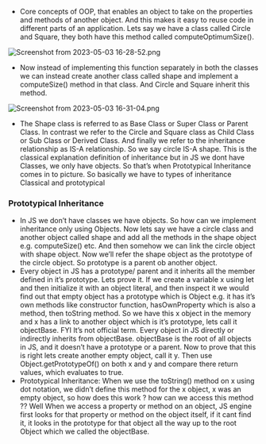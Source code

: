 - Core concepts of OOP, that enables an object to take on the properties and methods of another object. And this makes it easy to reuse code in different parts of an application. Lets say we have a class called Circle and Square, they both have this method called computeOptimumSize().

![Screenshot from 2023-05-03 16-28-52.png](https://s3-us-west-2.amazonaws.com/secure.notion-static.com/f691cab6-3b50-4f30-b432-0f26a59ce950/Screenshot_from_2023-05-03_16-28-52.png)

- Now instead of implementing this function separately in both the classes we can instead create another class called shape and implement a computeSize() method in that class. And Circle and Square inherit this method.

![Screenshot from 2023-05-03 16-31-04.png](https://s3-us-west-2.amazonaws.com/secure.notion-static.com/da59ca85-c1d6-4163-8eaf-a8c0530a8287/Screenshot_from_2023-05-03_16-31-04.png)

- The Shape class is referred to as Base Class or Super Class or Parent Class. In contrast we refer to the Circle and Square class as Child Class or Sub Class or Derived Class. And finally we refer to the inheritance relationship as IS-A relationship. So we say circle IS-A shape. This is the classical explanation definition of inheritance but in JS we dont have Classes, we only have objects. So that’s when Prototypical Inheritance comes in to picture. So basically we have to types of inheritance Classical and prototypical

### Prototypical Inheritance

- In JS we don’t have classes we have objects. So how can we implement inheritance only using Objects. Now lets say we have a circle class and another object called shape and add all the methods in the shape object e.g. computeSize() etc. And then somehow we can link the circle object with shape object. Now we’ll refer the shape object as the prototype of the circle object. So prototype is a parent ob another object.
- Every object in JS has a prototype/ parent and it inherits all the member defined in it’s prototype. Lets prove it. If we create a variable x using let and then initialize it with an object literal, and then inspect it we would find out that empty object has a prototype which is Object e.g. it has it’s own methods like constructor function, hasOwnProperty which is also a method, then toString method. So we have this x object in the memory and x has a link to another object which is it’s prototype, lets call it objectBase. FYI It’s not official term. Every object in JS directly or indirectly inherits from objectBase. objectBase is the root of all objects in JS, and it doesn’t have a prototype or a parent. Now to prove that this is right lets create another empty object, call it y. Then use Object.getPrototypeOf() on both x and y and compare there return values, which evaluates to true.
- Prototypical Inheritance: When we use the toString() method on x using dot notation, we didn’t define this method for the x object, x was an empty object, so how does this work ? how can we access this method ?? Well When we access a property or method on an object, JS engine first looks for that property or method on the object itself, if it cant find it, it looks in the prototype for that object all the way up to the root Object which we called the objectBase.